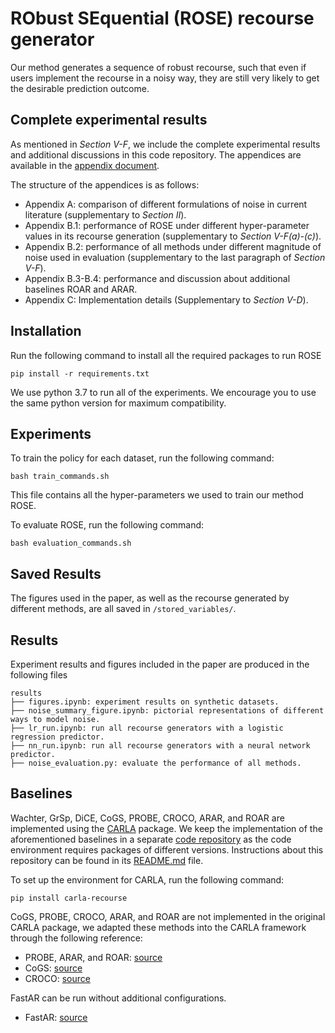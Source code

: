 # RObust SEquential (ROSE) recourse generator

Our method generates a sequence of robust recourse, such that even if users implement the recourse in a noisy way, they are still very likely to get the desirable prediction outcome.


## Complete experimental results
As mentioned in <i>Section V-F</i>, we include the complete experimental results and additional discussions in this code repository. The appendices are available in the [appendix document](ICDM24_ROSE_appendices.pdf).

The structure of the appendices is as follows:
- Appendix A: comparison of different formulations of noise in current literature (supplementary to <i>Section II</i>).
- Appendix B.1: performance of ROSE under different hyper-parameter values in its recourse generation (supplementary to <i>Section V-F(a)-(c)</i>).
- Appendix B.2: performance of all methods under different magnitude of noise used in evaluation (supplementary to the last paragraph of <i>Section V-F</i>).
- Appendix B.3-B.4: performance and discussion about additional baselines ROAR and ARAR. 
- Appendix C: Implementation details (Supplementary to <i>Section V-D</i>). 

## Installation

Run the following command to install all the required packages to run ROSE
```
pip install -r requirements.txt
```
We use python 3.7 to run all of the experiments. We encourage you to use the same python version for maximum compatibility. 

## Experiments
To train the policy for each dataset, run the following command:
```
bash train_commands.sh
```
This file contains all the hyper-parameters we used to train our method ROSE.

To evaluate ROSE, run the following command:
```
bash evaluation_commands.sh
```

## Saved Results
The figures used in the paper, as well as the recourse generated by different methods, are all saved in ```/stored_variables/```. 

## Results
Experiment results and figures included in the paper are produced in the following files

```tree
results
├── figures.ipynb: experiment results on synthetic datasets.
├── noise_summary_figure.ipynb: pictorial representations of different ways to model noise.
├── lr_run.ipynb: run all recourse generators with a logistic regression predictor.
├── nn_run.ipynb: run all recourse generators with a neural network predictor.
├── noise_evaluation.py: evaluate the performance of all methods.
```

## Baselines

Wachter, GrSp, DiCE, CoGS, PROBE, CROCO, ARAR, and ROAR are implemented using the [CARLA](https://github.com/carla-recourse/CARLA/tree/main?tab=readme-ov-file) package. We keep the implementation of the aforementioned baselines in a separate [code repository](https://anonymous.4open.science/r/robust_cfe_baselines) as the code environment requires packages of different versions. Instructions about this repository can be found in its [README.md](https://anonymous.4open.science/r/robust_cfe_baselines/README.md) file. 

To set up the environment for CARLA, run the following command:
```
pip install carla-recourse
``` 
CoGS, PROBE, CROCO, ARAR, and ROAR are not implemented in the original CARLA package, we adapted these methods into the CARLA framework through the following reference:
- PROBE, ARAR, and ROAR: [source](https://github.com/MartinPawel/ProbabilisticallyRobustRecourse/tree/main)
- CoGS: [source](https://github.com/marcovirgolin/robust-counterfactuals)
- CROCO: [source](https://github.com/twi09/CARLA_inclusion)


FastAR can be run without additional configurations. 
- FastAR: [source](https://github.com/vsahil/FastAR-RL-for-generating-AR/tree/submit)


